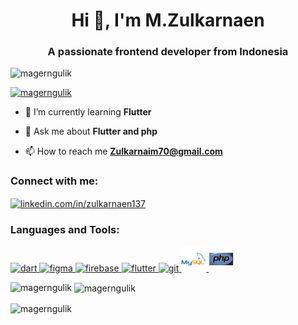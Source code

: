 <h1 align="center">Hi 👋, I'm M.Zulkarnaen</h1>
<h3 align="center">A passionate frontend developer from Indonesia</h3>

<p align="left"> <img src="https://komarev.com/ghpvc/?username=magerngulik&label=Profile%20views&color=0e75b6&style=flat" alt="magerngulik" /> </p>

<p align="left"> <a href="https://github.com/ryo-ma/github-profile-trophy"><img src="https://github-profile-trophy.vercel.app/?username=magerngulik" alt="magerngulik" /></a> </p>

- 🌱 I’m currently learning **Flutter**

- 💬 Ask me about **Flutter and php**

- 📫 How to reach me **Zulkarnaim70@gmail.com**

<h3 align="left">Connect with me:</h3>
<p align="left">
<a href="https://linkedin.com/in/linkedin.com/in/zulkarnaen137" target="blank"><img align="center" src="https://raw.githubusercontent.com/rahuldkjain/github-profile-readme-generator/master/src/images/icons/Social/linked-in-alt.svg" alt="linkedin.com/in/zulkarnaen137" height="30" width="40" /></a>
</p>

<h3 align="left">Languages and Tools:</h3>
<p align="left"> <a href="https://dart.dev" target="_blank" rel="noreferrer"> <img src="https://www.vectorlogo.zone/logos/dartlang/dartlang-icon.svg" alt="dart" width="40" height="40"/> </a> <a href="https://www.figma.com/" target="_blank" rel="noreferrer"> <img src="https://www.vectorlogo.zone/logos/figma/figma-icon.svg" alt="figma" width="40" height="40"/> </a> <a href="https://firebase.google.com/" target="_blank" rel="noreferrer"> <img src="https://www.vectorlogo.zone/logos/firebase/firebase-icon.svg" alt="firebase" width="40" height="40"/> </a> <a href="https://flutter.dev" target="_blank" rel="noreferrer"> <img src="https://www.vectorlogo.zone/logos/flutterio/flutterio-icon.svg" alt="flutter" width="40" height="40"/> </a> <a href="https://git-scm.com/" target="_blank" rel="noreferrer"> <img src="https://www.vectorlogo.zone/logos/git-scm/git-scm-icon.svg" alt="git" width="40" height="40"/> </a> <a href="https://www.mysql.com/" target="_blank" rel="noreferrer"> <img src="https://raw.githubusercontent.com/devicons/devicon/master/icons/mysql/mysql-original-wordmark.svg" alt="mysql" width="40" height="40"/> </a> <a href="https://www.php.net" target="_blank" rel="noreferrer"> <img src="https://raw.githubusercontent.com/devicons/devicon/master/icons/php/php-original.svg" alt="php" width="40" height="40"/> </a> </p>

<p><img align="left" src="https://github-readme-stats.vercel.app/api/top-langs?username=magerngulik&show_icons=true&locale=en&layout=compact" alt="magerngulik" /></p>

<p>&nbsp;<img align="center" src="https://github-readme-stats.vercel.app/api?username=magerngulik&show_icons=true&locale=en" alt="magerngulik" /></p>

<p><img align="center" src="https://github-readme-streak-stats.herokuapp.com/?user=magerngulik&" alt="magerngulik" /></p>
